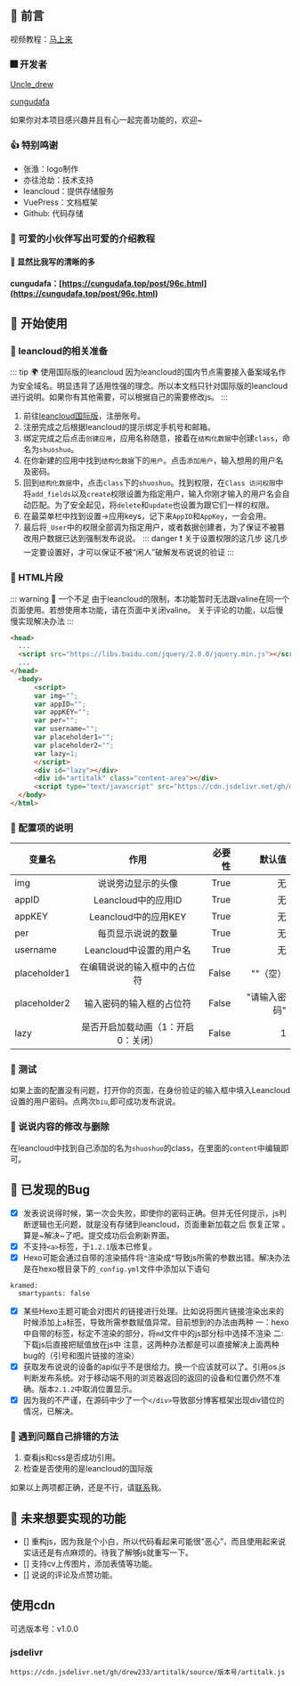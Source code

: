 ## 👀 前言

视频教程：[马上来]()


### 🎆 开发者
[Uncle_drew](https://cndrew.cn/)

[cungudafa](https://cungudafa.top/)

如果你对本项目感兴趣并且有心一起完善功能的，欢迎~

### 👍 特别鸣谢
* 张渔：logo制作
* 亦往沧劫：技术支持
* leancloud：提供存储服务
* VuePress：文档框架
* Github: 代码存储

### 👭 可爱的小伙伴写出可爱的介绍教程
#### 🐷 显然比我写的清晰的多

<strong>cungudafa：[https://cungudafa.top/post/96c.html](https://cungudafa.top/post/96c.html)</strong>

## 🚀 开始使用

### 🌈 leancloud的相关准备

:::  tip 🌍 使用国际版的leancloud
因为leancloud的国内节点需要接入备案域名作为安全域名。明显违背了适用性强的理念。所以本文档只针对国际版的leancloud进行说明。如果你有其他需要，可以根据自己的需要修改js。
:::

1. 前往[leancloud国际版](https://leancloud.app/)，注册账号。
2. 注册完成之后根据leancloud的提示绑定手机号和邮箱。
3. 绑定完成之后点击`创建应用`，应用名称随意，接着在`结构化数据`中创建`class`，命名为`shuoshuo`。
4. 在你新建的应用中找到`结构化数据`下的`用户`。点击`添加用户`，输入想用的用户名及密码。
5. 回到`结构化数据`中，点击`class`下的`shuoshuo`。找到权限，在`Class 访问权限`中将`add_fields`以及`create`权限设置为指定用户，输入你刚才输入的用户名会自动匹配。为了安全起见，将`delete`和`update`也设置为跟它们一样的权限。
6. 在最菜单栏中找到设置->应用keys，记下来`AppID`和`AppKey`，一会会用。
7. 最后将`_User`中的权限全部调为指定用户，或者数据创建者，为了保证不被篡改用户数据已达到强制发布说说。
::: danger ❗ 关于设置权限的这几步
这几步一定要设置好，才可以保证不被“闲人”破解发布说说的验证
:::

### 🌼 HTML片段

::: warning 🐷 一个不足
由于leancloud的限制，本功能暂时无法跟valine在同一个页面使用。若想使用本功能，请在页面中关闭valine。
关于评论的功能，以后慢慢实现解决办法
:::

```html
<head>
  ...
  <script src="https://libs.baidu.com/jquery/2.0.0/jquery.min.js"></script>
  ...
</head>
  <body>
      <script>
      var img="";
      var appID="";
      var appKEY="";
      var per="";
      var username="";
      var placeholder1="";
      var placeholder2="";
      var lazy=1;
      </script>
      <div id="lazy"></div>
      <div id="artitalk" class="content-area"></div>
      <script type="text/javascript" src="https://cdn.jsdelivr.net/gh/drew233/artitalk/source/v1.0.0/artitalk.js"></script>
  </body>
</html>

```

### 🎅 配置项的说明

<center>

| 变量名       | 作用          | 必要性  | 默认值 |
| ------------- |:-------------:| -----:| -----:|
| img      | 说说旁边显示的头像 | True | 无 | 
| appID      | Leancloud中的应用ID     | True | 无 | 
| appKEY | Leancloud中的应用KEY    | True | 无 | 
| per | 每页显示说说的数量      | True | 无 | 
| username | Leancloud中设置的用户名     | True | 无 | 
| placeholder1 | 在编辑说说的输入框中的占位符     | False | ""（空） | 
| placeholder2 | 输入密码的输入框的占位符     | False | "请输入密码" | 
| lazy | 是否开启加载动画（1：开启  0：关闭）     | False | 1 | 

</center>

### 🔨 测试
如果上面的配置没有问题，打开你的页面，在身份验证的输入框中填入Leancloud设置的用户密码。点两次`biu`,即可成功发布说说。

### 🔨 说说内容的修改与删除
在leancloud中找到自己添加的名为`shuoshuo`的class，在里面的`content`中编辑即可。

## 🔨 已发现的Bug
* [x] 发表说说得时候，第一次会失败，即使你的密码正确。但并无任何提示，js判断逻辑也无问题，就是没有存储到leancloud，页面重新加载之后 恢复正常 。算是~解决~了吧。提交成功后会刷新界面。
* [x] 不支持`<a>`标签，于`1.2.1`版本已修复。
* [x] Hexo可能会通过自带的渲染插件将`"`渲染成`“`导致js所需的参数出错。解决办法是在hexo根目录下的`_config.yml`文件中添加以下语句
```
kramed:
  smartypants: false
```
* [x] 某些Hexo主题可能会对图片的链接进行处理。比如说将图片链接渲染出来的时候添加上`a`标签，导致所需参数赋值异常。目前想到的办法由两种
一：hexo中自带的标签，标定不渲染的部分，将`md`文件中的js部分标中选择不渲染
二: 下载js后直接把赋值放在js中
注意，这两种办法都是可以直接解决上面两种bug的（引号和图片链接的渲染）
* [x] 获取发布说说的设备的api似乎不是很给力。换一个应该就可以了。引用os.js判断发布系统。对于移动端不用的浏览器返回的返回的设备和位置仍然不准确。版本`2.1.2`中取消位置显示。
* [x] 因为我的不严谨，在源码中少了一个`</div>`导致部分博客框架出现div错位的情况，已解决。

### 🔨 遇到问题自己排错的方法
1. 查看js和css是否成功引用。
2. 检查是否使用的是leancloud的国际版

如果以上两项都正确，还是不行，请[联系](/contact)我。

## 🚩 未来想要实现的功能
- [] 重构js，因为我是个小白，所以代码看起来可能很“恶心”，而且使用起来说实话还是有点麻烦的。待我了解够js就重写一下。
- [] 支持cv上传图片，添加表情等功能。
- [] 说说的评论及点赞功能。

## 使用cdn
可选版本号：v1.0.0
### jsdelivr
```
https://cdn.jsdelivr.net/gh/drew233/artitalk/source/版本号/artitalk.js
```

